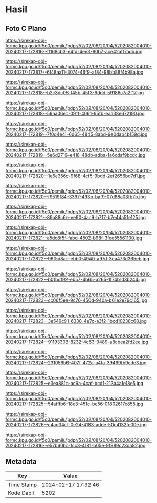 # Hasil

## Foto C Plano

https://sirekap-obj-formc.kpu.go.id/f5c0/pemilu/pdpr/52/02/08/20/04/5202082004010-20240217-172816--ff168cb3-e4fd-4ee3-80b7-ace42aff7adb.jpg

https://sirekap-obj-formc.kpu.go.id/f5c0/pemilu/pdpr/52/02/08/20/04/5202082004010-20240217-172817--6f48aa11-3074-46f9-af84-98bb88f4b98a.jpg

https://sirekap-obj-formc.kpu.go.id/f5c0/pemilu/pdpr/52/02/08/20/04/5202082004010-20240217-172818--b2c3dc08-f45b-45f3-9ddd-59186c7a2f17.jpg

https://sirekap-obj-formc.kpu.go.id/f5c0/pemilu/pdpr/52/02/08/20/04/5202082004010-20240217-172818--59aa06ec-091f-4061-95fb-eaa38e672190.jpg

https://sirekap-obj-formc.kpu.go.id/f5c0/pemilu/pdpr/52/02/08/20/04/5202082004010-20240217-172819--7f0d4e41-6d65-4845-8abd-9e0dab4b159d.jpg

https://sirekap-obj-formc.kpu.go.id/f5c0/pemilu/pdpr/52/02/08/20/04/5202082004010-20240217-172819--5e6d2716-e418-48db-adba-1a6cdaf9bcdc.jpg

https://sirekap-obj-formc.kpu.go.id/f5c0/pemilu/pdpr/52/02/08/20/04/5202082004010-20240217-172820--1e6e356c-9f68-4cf5-9bdd-2ef2656bd7d1.jpg

https://sirekap-obj-formc.kpu.go.id/f5c0/pemilu/pdpr/52/02/08/20/04/5202082004010-20240217-172820--f9519f84-3397-493b-baf9-07d88a03fb7b.jpg

https://sirekap-obj-formc.kpu.go.id/f5c0/pemilu/pdpr/52/02/08/20/04/5202082004010-20240217-172821--89a88c6e-ee90-4ac9-b717-b7e44a51e125.jpg

https://sirekap-obj-formc.kpu.go.id/f5c0/pemilu/pdpr/52/02/08/20/04/5202082004010-20240217-172821--a5dc8f5f-fabd-4502-b98f-3fee55561100.jpg

https://sirekap-obj-formc.kpu.go.id/f5c0/pemilu/pdpr/52/02/08/20/04/5202082004010-20240217-172822--96f5d8ae-ebb0-4940-a97d-3ea473d365eb.jpg

https://sirekap-obj-formc.kpu.go.id/f5c0/pemilu/pdpr/52/02/08/20/04/5202082004010-20240217-172822--b01bdf92-eb57-4b65-a265-1f74b1d3b244.jpg

https://sirekap-obj-formc.kpu.go.id/f5c0/pemilu/pdpr/52/02/08/20/04/5202082004010-20240217-172823--cc06f5ee-9c76-450d-940a-b61e2e79c165.jpg

https://sirekap-obj-formc.kpu.go.id/f5c0/pemilu/pdpr/52/02/08/20/04/5202082004010-20240217-172823--3e549c91-6338-4e7c-a3f2-1bcd10238c68.jpg

https://sirekap-obj-formc.kpu.go.id/f5c0/pemilu/pdpr/52/02/08/20/04/5202082004010-20240217-172824--91193303-8232-4c63-9489-a8cbea2fd2ee.jpg

https://sirekap-obj-formc.kpu.go.id/f5c0/pemilu/pdpr/52/02/08/20/04/5202082004010-20240217-172824--231056b6-407f-472a-a4fa-39469fb9ede3.jpg

https://sirekap-obj-formc.kpu.go.id/f5c0/pemilu/pdpr/52/02/08/20/04/5202082004010-20240217-172825--e3ea881b-ac9a-4caf-bcd1-213a4a1e18e5.jpg

https://sirekap-obj-formc.kpu.go.id/f5c0/pemilu/pdpr/52/02/08/20/04/5202082004010-20240217-172825--54afffb6-18e3-451c-be56-01802617c855.jpg

https://sirekap-obj-formc.kpu.go.id/f5c0/pemilu/pdpr/52/02/08/20/04/5202082004010-20240217-172826--c4ad34cf-0e24-4183-adde-50c4132fc00e.jpg

https://sirekap-obj-formc.kpu.go.id/f5c0/pemilu/pdpr/52/02/08/20/04/5202082004010-20240217-172816--e57b60bc-fcc3-4181-b05e-9f889c23da82.jpg


## Metadata

| Key        | Value               |
| ---------- | ------------------- |
| Time Stamp | 2024-02-17 17:32:46 |
| Kode Dapil | 5202                |



